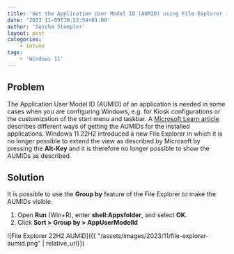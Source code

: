```yaml
---
title: 'Get the Application User Model ID (AUMID) using File Explorer in Windows 11 22H2 and later'
date: '2023 11-09T10:22:54+01:00'
author: 'Sascha Stumpler'
layout: post
categories:
    - Intune
tags:
    - 'Windows 11'
---
```

## Problem

The Application User Model ID (AUMID) of an application is needed in some cases when you are configuring Windows, e.g. for Kiosk configurations or the customization of the start menu and taskbar. A [Microsoft Learn article](https://learn.microsoft.com/en-us/windows/configuration/find-the-application-user-model-id-of-an-installed-app#to-find-the-aumid-by-using-file-explorer) describes different ways of getting the AUMIDs for the installed applications.
Windows 11 22H2 introduced a new File Explorer in which it is no longer possible to extend the view as described by Microsoft by pressing the __Alt-Key__ and it is therefore no longer possible to show the AUMIDs as described.

## Solution

It is possible to use the __Group by__ feature of the File Explorer to make the AUMIDs visible.

1. Open __Run__ (Win+R), enter __shell:Appsfolder__, and select __OK__.
2. Click **Sort > Group by > AppUserModelId**

![File Explorer 22H2 AUMID]({{ "/assets/images/2023/11/file-explorer-aumid.png" | relative_url}})
